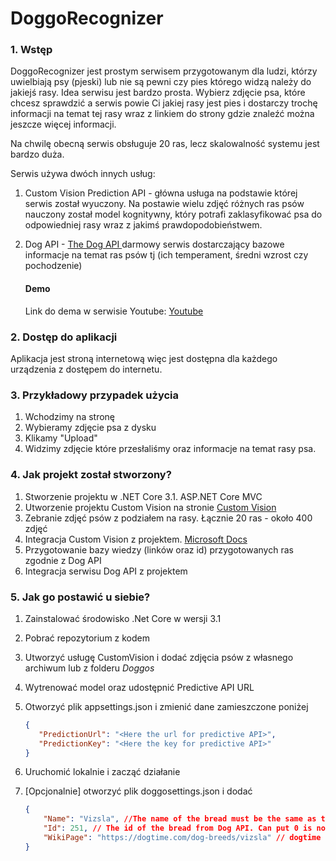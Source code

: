 # DoggoRecognizer

### 1. Wstęp

DoggoRecognizer jest prostym serwisem przygotowanym dla ludzi, którzy uwielbiają psy (pjeski) lub nie są pewni czy pies którego widzą należy do jakiejś rasy. Idea serwisu jest bardzo prosta. Wybierz zdjęcie psa, które chcesz sprawdzić a serwis powie Ci jakiej rasy jest pies i dostarczy trochę informacji na temat tej rasy wraz z linkiem do strony gdzie znaleźć można jeszcze więcej informacji.

Na chwilę obecną serwis obsługuje 20 ras, lecz skalowalność systemu jest bardzo duża.

Serwis używa dwóch innych usług:

1. Custom Vision Prediction API - główna usługa na podstawie której serwis został wyuczony. Na postawie wielu zdjęć różnych ras psów nauczony został model kognitywny, który potrafi zaklasyfikować psa do odpowiedniej rasy wraz z jakimś prawdopodobieństwem.

2. Dog API - [The Dog API ](https://documenter.getpostman.com/view/4016432/the-dog-api/RW81vZ4Z) darmowy serwis dostarczający bazowe informacje na temat ras psów tj (ich temperament, średni wzrost czy pochodzenie)

   #### Demo

   Link do dema w serwisie Youtube: [Youtube](https://youtu.be/wfi6MjV4kuA)


### 2. Dostęp do aplikacji

Aplikacja jest stroną internetową więc jest dostępna dla każdego urządzenia z dostępem do internetu.

### 3. Przykładowy przypadek użycia

1. Wchodzimy na stronę
2. Wybieramy zdjęcie psa z dysku 
3. Klikamy "Upload"
4. Widzimy zdjęcie które przesłaliśmy oraz informacje na temat rasy psa.

### 4. Jak projekt został stworzony?

1. Stworzenie projektu w .NET Core 3.1. ASP.NET Core MVC
2. Utworzenie projektu Custom Vision na stronie [Custom Vision](https://www.customvision.ai/)
3. Zebranie zdjęć psów z podziałem na rasy. Łącznie 20 ras - około 400 zdjęć
4. Integracja Custom Vision z projektem. [Microsoft Docs](https://docs.microsoft.com/pl-pl/azure/cognitive-services/custom-vision-service/quickstarts/image-classification?tabs=visual-studio&pivots=programming-language-csharp)
5. Przygotowanie bazy wiedzy (linków oraz id) przygotowanych ras zgodnie z Dog API
6. Integracja serwisu Dog API z projektem



### 5.  Jak go postawić u siebie?

1. Zainstalować środowisko .Net Core w wersji 3.1

2. Pobrać repozytorium z kodem

3. Utworzyć usługę CustomVision i dodać zdjęcia psów z własnego archiwum lub z folderu *Doggos*

4. Wytrenować model oraz udostępnić Predictive API URL

5. Otworzyć plik appsettings.json i zmienić dane zamieszczone poniżej

   ```json
   {
      "PredictionUrl": "<Here the url for predictive API>",
      "PredictionKey": "<Here the key for predictive API>"
   }
   ```

6. Uruchomić lokalnie i zacząć działanie

7. [Opcjonalnie] otworzyć plik doggosettings.json i dodać 

   ```json
   {
       "Name": "Vizsla", //The name of the bread must be the same as the Custom Vision tag
       "Id": 251, // The id of the bread from Dog API. Can put 0 is not existant
       "WikiPage": "https://dogtime.com/dog-breeds/vizsla" // dogtime link to the bread
   }
   ```

   





